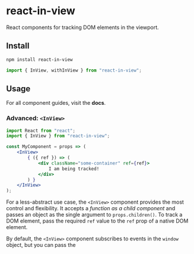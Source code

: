 # react-in-view

React components for tracking DOM elements in the viewport.

## Install

```sh
npm install react-in-view
```

```javascript
import { InView, withInView } from "react-in-view";
```

## Usage

For all component guides, visit the **docs**.

### Advanced: `<InView>`

```jsx
import React from "react";
import { InView } from "react-in-view";

const MyComponent = props => (
    <InView>
        { ({ ref }) => (
            <div className="some-container" ref={ref}>
                I am being tracked!
            </div>
        ) }
    </InView>
);
```

For a less-abstract use case, the `<InView>` component provides the most control and flexibility. It accepts a *function as a child component* and passes an object as the single argument to `props.children()`. To track a DOM element, pass the required `ref` value to the `ref` prop of a native DOM element.

By default, the `<InView>` component subscribes to events in the `window` object, but you can pass the

